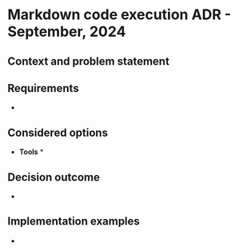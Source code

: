 # Markdown code execution ADR - September, 2024

## Context and problem statement



## Requirements

* 

## Considered options

* **Tools**
  * 

## Decision outcome

* 

## Implementation examples

* 
